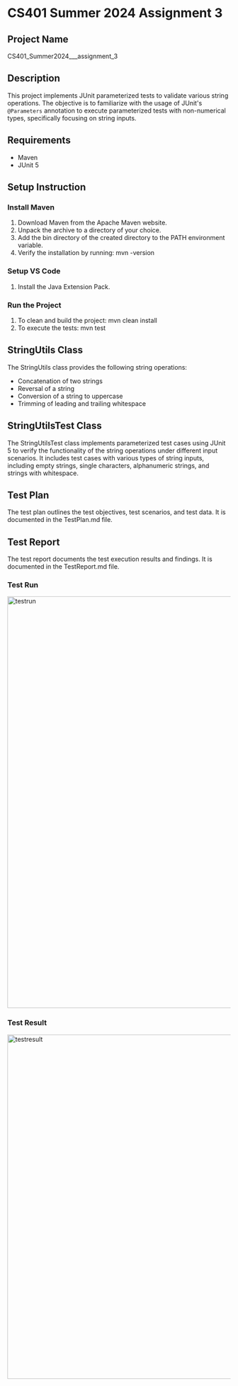 # CS401 Summer 2024 Assignment 3

## Project Name
CS401_Summer2024_<Firstname>_<Lastname>_assignment_3

## Description
This project implements JUnit parameterized tests to validate various string operations. The objective is to familiarize with the usage of JUnit's `@Parameters` annotation to execute parameterized tests with non-numerical types, specifically focusing on string inputs.

## Requirements
- Maven
- JUnit 5

## Setup Instruction

### Install Maven
1. Download Maven from the Apache Maven website.
2. Unpack the archive to a directory of your choice.
3. Add the bin directory of the created directory to the PATH environment variable.
4. Verify the installation by running:
  mvn -version

### Setup VS Code 
1. Install the Java Extension Pack.

### Run the Project
1. To clean and build the project:
   mvn clean install
2. To execute the tests:
   mvn test

## StringUtils Class 
The StringUtils class provides the following string operations:

* Concatenation of two strings
* Reversal of a string
* Conversion of a string to uppercase
* Trimming of leading and trailing whitespace

## StringUtilsTest Class
The StringUtilsTest class implements parameterized test cases using JUnit 5 to verify the functionality of the string operations under different input scenarios. It includes test cases with various types of string inputs, including empty strings, single characters, alphanumeric strings, and strings with whitespace.

## Test Plan

The test plan outlines the test objectives, test scenarios, and test data. It is documented in the TestPlan.md file.

## Test Report

The test report documents the test execution results and findings. It is documented in the TestReport.md file.

### Test Run
<img width="930" alt="testrun" src="https://github.com/user-attachments/assets/8c46f8f8-2e73-4c67-9528-fe5b82d7994b">

### Test Result
<img width="778" alt="testresult" src="https://github.com/user-attachments/assets/406d73e1-375b-4ed4-8da4-fd52ef62a8f6">

